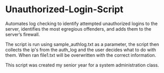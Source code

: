 # Unauthorized-Login-Script
Automates log checking to identify attempted unauthorized logins to the server, identifies the most egregious offenders, and adds them to the server’s firewall.

The script is run using sample_authlog.txt as a parameter, the script then collects the ip's from the auth_log and the user decides what to do with them. When ran file1.txt will be overwritten with the correct information.

This script was created my senior year for a system administration class.
